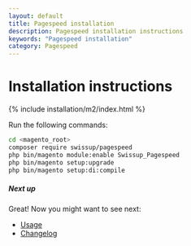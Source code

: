 ```yaml
---
layout: default
title: Pagespeed installation
description: Pagespeed installation instructions
keywords: "Pagespeed installation"
category: Pagespeed
---
```


# Installation instructions

{% include installation/m2/index.html %}

Run the following commands:

```bash
cd <magento_root>
composer require swissup/pagespeed
php bin/magento module:enable Swissup_Pagespeed
php bin/magento setup:upgrade
php bin/magento setup:di:compile
```

##### Next up

Great! Now you might want to see next:

- [Usage](/m2/extensions/pagespeed/usage/)
- [Changelog](/m2/extensions/pagespeed/changelog/)
